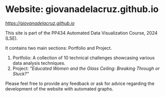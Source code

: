 # Website: giovanadelacruz.github.io

*https://giovanadelacruz.github.io*

This site is part of the PP434 Automated Data Visualization Course, 2024 (LSE).

It contains two main sections: Portfolio and Project.

1. Portfolio: A collection of 10 technical challenges showcasing various data analysis techniques.
2. Project: _"Educated Women and the Glass Ceiling: Breaking Through or Stuck?"_

Please feel free to provide any feedback or ask for advice regarding the development of the website with automated graphs.
